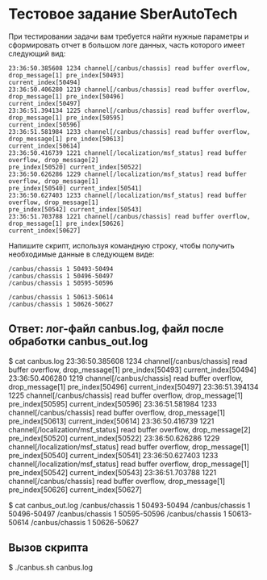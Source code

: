 # Тестовое задание SberAutoTech

При тестировании задачи вам требуется найти нужные параметры и сформировать отчет в большом
логе данных, часть которого имеет следующий вид:
```
23:36:50.385608 1234 channel[/canbus/chassis] read buffer overflow, drop_message[1] pre_index[50493]
current_index[50494]
23:36:50.406280 1219 channel[/canbus/chassis] read buffer overflow, drop_message[1] pre_index[50496]
current_index[50497]
23:36:51.394134 1225 channel[/canbus/chassis] read buffer overflow, drop_message[1] pre_index[50595]
current_index[50596]
23:36:51.581984 1233 channel[/canbus/chassis] read buffer overflow, drop_message[1] pre_index[50613]
current_index[50614]
23:36:50.416739 1221 channel[/localization/msf_status] read buffer overflow, drop_message[2]
pre_index[50520] current_index[50522]
23:36:50.626286 1229 channel[/localization/msf_status] read buffer overflow, drop_message[1]
pre_index[50540] current_index[50541]
23:36:50.627403 1233 channel[/localization/msf_status] read buffer overflow, drop_message[1]
pre_index[50542] current_index[50543]
23:36:51.703788 1221 channel[/canbus/chassis] read buffer overflow, drop_message[1] pre_index[50626]
current_index[50627]
```
Напишите скрипт, используя командную строку, чтобы получить необходимые данные в следующем
виде:
```
/canbus/chassis 1 50493-50494
/canbus/chassis 1 50496-50497
/canbus/chassis 1 50595-50596

/canbus/chassis 1 50613-50614
/canbus/chassis 1 50626-50627
```

## Ответ: лог-файл canbus.log, файл после обработки canbus_out.log

$ cat canbus.log
23:36:50.385608 1234 channel[/canbus/chassis] read buffer overflow, drop_message[1] pre_index[50493] current_index[50494]
23:36:50.406280 1219 channel[/canbus/chassis] read buffer overflow, drop_message[1] pre_index[50496] current_index[50497]
23:36:51.394134 1225 channel[/canbus/chassis] read buffer overflow, drop_message[1] pre_index[50595] current_index[50596]
23:36:51.581984 1233 channel[/canbus/chassis] read buffer overflow, drop_message[1] pre_index[50613] current_index[50614]
23:36:50.416739 1221 channel[/localization/msf_status] read buffer overflow, drop_message[2] pre_index[50520] current_index[50522]
23:36:50.626286 1229 channel[/localization/msf_status] read buffer overflow, drop_message[1] pre_index[50540] current_index[50541]
23:36:50.627403 1233 channel[/localization/msf_status] read buffer overflow, drop_message[1] pre_index[50542] current_index[50543]
23:36:51.703788 1221 channel[/canbus/chassis] read buffer overflow, drop_message[1] pre_index[50626] current_index[50627]

$ cat canbus_out.log
/canbus/chassis 1 50493-50494
/canbus/chassis 1 50496-50497
/canbus/chassis 1 50595-50596
/canbus/chassis 1 50613-50614
/canbus/chassis 1 50626-50627

## Вызов скрипта
$ ./canbus.sh canbus.log
